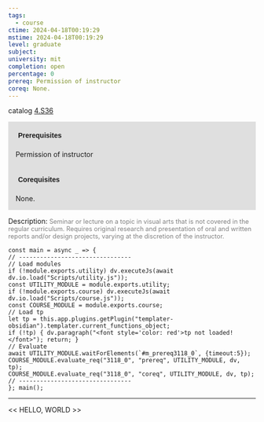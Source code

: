 ```yaml
---
tags:
  - course
ctime: 2024-04-18T00:19:29
mstime: 2024-04-18T00:19:29
level: graduate
subject: 
university: mit
completion: open
percentage: 0
prereq: Permission of instructor
coreq: None.
---
```


catalog [4.S36](http://student.mit.edu/catalog/m4c.html#4.S36)

<span style="display: block; padding: 15px; background-color: rgb(100, 100, 100, 0.2);"><font id="m_prereq3118_0" style="display: block; font-family: Arial, sans-serif; font-weight: bold; padding: 5px">Prerequisites</font><br><span id="prereq3118_0">Permission of instructor</span></span>
<span style="display: block; padding: 15px; background-color: rgb(100, 100, 100, 0.2);"><font id="m_coreq3118_0" style="display: block; font-family: Arial, sans-serif; font-weight: bold; padding: 5px">Corequisites</font><br><span id="coreq3118_0">None.</span></span>

<font style="">Description:</font>
<font style="color: grey; font-size: 0.8rem;">Seminar or lecture on a topic in visual arts that is not covered in the regular curriculum. Requires original research and presentation of oral and written reports and/or design projects, varying at the discretion of the instructor.</font>

```dataviewjs
const main = async _ => {
// --------------------------------
// Load modules
if (!module.exports.utility) dv.executeJs(await dv.io.load("Scripts/utility.js"));
const UTILITY_MODULE = module.exports.utility;
if (!module.exports.course) dv.executeJs(await dv.io.load("Scripts/course.js"));
const COURSE_MODULE = module.exports.course;
// Load tp
let tp = this.app.plugins.getPlugin("templater-obsidian").templater.current_functions_object;
if (!tp) { dv.paragraph("<font style='color: red'>tp not loaded!</font>"); return; }
// Evaluate
await UTILITY_MODULE.waitForElements(`#m_prereq3118_0`, {timeout:5});
COURSE_MODULE.evaluate_req("3118_0", "prereq", UTILITY_MODULE, dv, tp);
COURSE_MODULE.evaluate_req("3118_0", "coreq", UTILITY_MODULE, dv, tp);
// --------------------------------
}; main();
```

---

<< HELLO, WORLD >>
